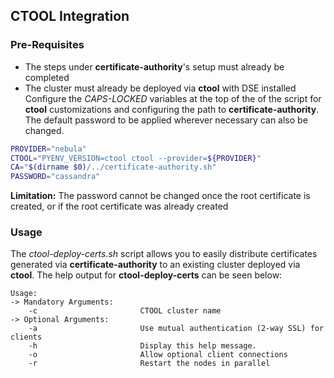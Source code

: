 ## CTOOL Integration

### Pre-Requisites
* The steps under **certificate-authority**'s setup must already be completed
* The cluster must already be deployed via **ctool** with DSE installed
Configure the _CAPS-LOCKED_ variables at the top of the of the script for **ctool** customizations and configuring the path to **certificate-authority**. The default password to be applied wherever necessary can also be changed.
```bash
PROVIDER="nebula"
CTOOL="PYENV_VERSION=ctool ctool --provider=${PROVIDER}"
CA="$(dirname $0)/../certificate-authority.sh"
PASSWORD="cassandra"
```
**Limitation:** The password cannot be changed once the root certificate is created, or if the root certificate was already created

### Usage
The *ctool-deploy-certs.sh* script allows you to easily distribute certificates generated via **certificate-authority** to an existing cluster deployed via **ctool**. The help output for **ctool-deploy-certs** can be seen below:
```
Usage:
-> Mandatory Arguments:
    -c                       CTOOL cluster name
-> Optional Arguments:
    -a                       Use mutual authentication (2-way SSL) for clients
    -h                       Display this help message.
    -o                       Allow optional client connections
    -r                       Restart the nodes in parallel
```
